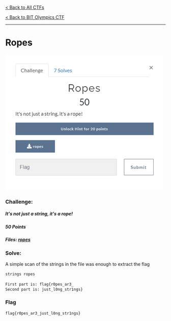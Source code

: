 [< Back to All CTFs](https://github.com/KrisLloyd/Python/tree/master/CTF#ctf-solves)

[< Back to BIT Olympics CTF](https://github.com/KrisLloyd/Python/tree/master/CTF#bit-olymipcs-march-2020)
***

# Ropes

![Ropes](Ropes.PNG)

### Challenge:
##### It's not just a string, it's a rope!
##### 50 Points
##### Files: [ropes](ropes)

### Solve:

A simple scan of the strings in the file was enough to extract the flag

```
strings ropes

First part is: flag{r0pes_ar3_
Second part is: just_l0ng_str1ngs}
```

### Flag

```
flag{r0pes_ar3_just_l0ng_str1ngs}
```
